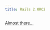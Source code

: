 ```yaml
---
title: Rails 2.0RC2
---
```


[Almost there...](http://weblog.rubyonrails.com/2007/11/29/rails-2-0-release-candidate-2)

